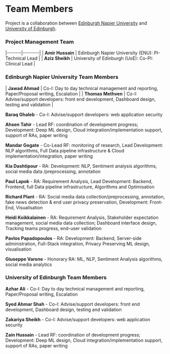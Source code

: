 # Team Members

Project is a collaboration between [Edinburgh Napier University](https://www.napier.ac.uk/) and [University of Edinburgh](https://www.ed.ac.uk/).

### Project Management Team

|-------|--------|
| **Amir Hussain** | Edinburgh Napier University (ENU): PI-Technical Lead |
| **Aziz Sheikh** | University of Edinburgh (UoE): Co-PI: Clinical Lead |

### Edinburgh Napier University Team Members

| **Jawad Ahmad** | Co-I: Day to day technical management and reporting, Paper/Proposal writing, Escalation |
| **Thomas Methven** | Co-I:  Advise/support developers: front end development, Dashboard design, testing and validation |

**Baraq Ghaleb** - Co-I:  Advise/support developers: web application security

**Ahsen Tahir** - Lead RF: coordination of development progress; Development: Deep ML design, Cloud integration/implementation support, support of RAs, paper writing

**Mandar Gogate** - Co-Lead RF: monitoring of research, Lead Development: NLP algorithms, Full Data pipeline infrastructure & Cloud implementation/integration, paper writing

**Kia Dashtipour** - RA: Development: NLP, Sentiment analysis algorithms, social media data /preprocessing, annotation

**Paul Lapok** - RA: Requirement Analysis, Lead Development: Backend, Frontend, full Data pipeline infrastructure, Algorithms and Optimisation

**Richard Plant** - RA: Social media data collection/preprocessing, annotation, fake news detection & end user privacy preservation, Development: Front-End, Visualisation

**Heidi Koikkalainen** - RA: Requirement Analysis, Stakeholder expectation management, social media data collection; Dashboard interface design, Tracking teams progress, end-user validation

**Pavlos Papadopoulos** - RA: Development: Backend, Server-side administration, Full-Stack integration, Privacy Preserving ML design, visualisation

**Giuseppe Varone** - Honorary RA: ML, NLP, Sentiment Analysis algorithms, social media analytics

### University of Edinburgh Team Members

**Azhar Ali** - Co-I: Day to day technical management and reporting, Paper/Proposal writing, Escalation

**Syed Ahmar Shah** - Co-I:  Advise/support developers: front end development, Dashboard design, testing and validation

**Zakariya Sheikh** - Co-I:  Advise/support developers: web application security

**Zain Hussain** - Lead RF: coordination of development progress; Development: Deep ML design, Cloud integration/implementation support, support of RAs, paper writing
